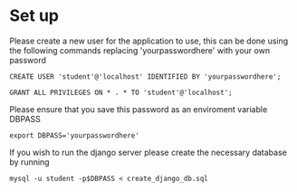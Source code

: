 # Set up

Please create a new user for the application to use, this can be done using the following commands replacing 'yourpasswordhere' with your own password

    CREATE USER 'student'@'localhost' IDENTIFIED BY 'yourpasswordhere';

    GRANT ALL PRIVILEGES ON * . * TO 'student'@'localhost';

Please ensure that you save this password as an enviroment variable DBPASS

    export DBPASS='yourpasswordhere'
 
If you wish to run the django server please create the necessary database by running

    mysql -u student -p$DBPASS < create_django_db.sql
    
